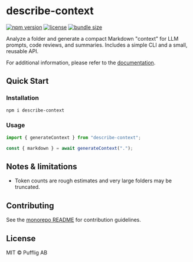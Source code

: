 # describe-context

[![npm version](https://img.shields.io/npm/v/describe-context.svg?color=blue)](https://www.npmjs.com/package/describe-context)
[![license](https://img.shields.io/npm/l/describe-context)](https://github.com/pufflyai/core-utils/blob/main/LICENSE)
[![bundle size](https://img.shields.io/bundlephobia/minzip/describe-context)](https://bundlephobia.com/package/describe-context)

Analyze a folder and generate a compact Markdown "context" for LLM prompts, code reviews, and summaries. Includes a simple CLI and a small, reusable API.

For additional information, please refer to the [documentation](https://pufflyai.github.io/core-utils/packages/describe).

## Quick Start

### Installation

```bash
npm i describe-context
```

### Usage

```ts
import { generateContext } from "describe-context";

const { markdown } = await generateContext(".");
```

## Notes & limitations

- Token counts are rough estimates and very large folders may be truncated.

## Contributing

See the [monorepo README](https://github.com/pufflyai/core-utils#readme) for contribution guidelines.

## License

MIT © Pufflig AB
